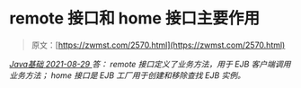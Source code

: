 <!--yml
category: 未分类
date: 0001-01-01 00:00:00
-->

# remote 接口和 home 接口主要作用

> 原文：[https://zwmst.com/2570.html](https://zwmst.com/2570.html)

   [ *Java基础* ](https://zwmst.com/java%e5%9f%ba%e7%a1%80)*[ <time datetime="2021-08-29T11:16:09+08:00"> 2021-08-29 </time> ](https://zwmst.com/2570.html)  答：
remote 接口定义了业务方法，用于 EJB 客户端调用业务方法；
home 接口是 EJB 工厂用于创建和移除查找 EJB 实例。*